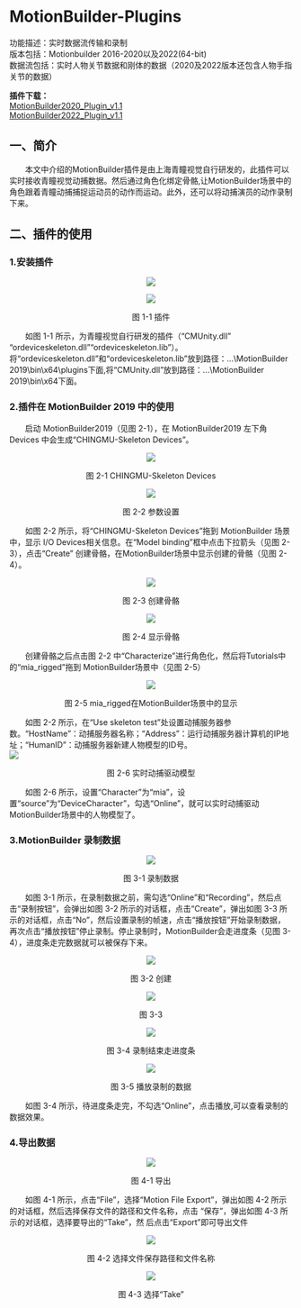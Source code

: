 # MotionBuilder-Plugins  
功能描述：实时数据流传输和录制  
版本包括：Motionbuilder 2016-2020以及2022(64-bit)  
数据流包括：实时人物关节数据和刚体的数据（2020及2022版本还包含人物手指关节的数据）

**插件下载：**     
[MotionBuilder2020_Plugin_v1.1](https://github.com/ChingMuVisionTech/MotionBuilder-Plugins/releases/download/v1.1/MotionBuilder2020_v1.1.rar)    
[MotionBuilder2022_Plugin_v1.1](https://github.com/ChingMuVisionTech/MotionBuilder-Plugins/releases/download/v1.1/MotionBuilder2022_v1.1.rar)    

## 一、简介  
&emsp;&emsp;本文中介绍的MotionBuilder插件是由上海青瞳视觉自行研发的，此插件可以实时接收青瞳视觉动捕数据。然后通过角色化绑定骨骼,让MotionBuilder场景中的角色跟着青瞳动捕捕捉运动员的动作而运动。此外，还可以将动捕演员的动作录制下来。
## 二、插件的使用
### 1.安装插件
<p align="center"> <img src="./image/README/1-1.png"></p>  
<p align="center"> <img src="./image/README/1-1-2.png"></p>  
<p align="center">图 1-1 插件</p> 

&emsp;&emsp;如图 1-1 所示，为青瞳视觉自行研发的插件（“CMUnity.dll” “ordeviceskeleton.dll”“ordeviceskeleton.lib”）。将“ordeviceskeleton.dll”和“ordeviceskeleton.lib”放到路径：...\MotionBuilder 2019\bin\x64\plugins下面,将“CMUnity.dll”放到路径：...\MotionBuilder 2019\bin\x64下面。
### 2.插件在 MotionBuilder 2019 中的使用
&emsp;&emsp;启动 MotionBuilder2019（见图 2-1），在 MotionBuilder2019 左下角 Devices 中会生成“CHINGMU-Skeleton Devices”。  
<p align="center"> <img src="./image/README/2-1.png"></p>  
<p align="center">图 2-1 CHINGMU-Skeleton Devices</p>  

<p align="center"> <img src="./image/README/2-2.png"></p>  
<p align="center">图 2-2 参数设置</p>  

&emsp;&emsp;如图 2-2 所示，将“CHINGMU-Skeleton Devices”拖到 MotionBuilder 场景中，显示 I/O Devices相关信息。在“Model binding”框中点击下拉箭头（见图 2-3），点击“Create” 创建骨骼，在MotionBuilder场景中显示创建的骨骼（见图 2-4）。  
<p align="center"> <img src="./image/README/2-3.png"></p>
<p align="center">图 2-3 创建骨骼</p>  

<p align="center"> <img src="./image/README/2-4.png"></p>  
<p align="center">图 2-4 显示骨骼</p>  

&emsp;&emsp;创建骨骼之后点击图 2-2 中“Characterize”进行角色化，然后将Tutorials中的“mia_rigged”拖到 MotionBuilder场景中（见图 2-5）  
<p align="center"> <img src="./image/README/2-5.png"></p>  
<p align="center">图 2-5 mia_rigged在MotionBuilder场景中的显示</p>  

&emsp;&emsp;如图 2-2 所示，在“Use skeleton test”处设置动捕服务器参数。“HostName”：动捕服务器名称；“Address”：运行动捕服务器计算机的IP地址；“HumanID”：动捕服务器新建人物模型的ID号。  
![](./image/README/2-6.png)  
<p align="center">图 2-6 实时动捕驱动模型</p>  

&emsp;&emsp;如图 2-6 所示，设置“Character”为“mia”，设置“source”为“DeviceCharacter”，勾选“Online”，就可以实时动捕驱动MotionBuilder场景中的人物模型了。  

### 3.MotionBuilder 录制数据
<p align="center"> <img src="./image/README/3-1.png"></p>  
<p align="center">图 3-1 录制数据</p> 

&emsp;&emsp;如图 3-1 所示，在录制数据之前，需勾选“Online”和“Recording”，然后点击“录制按钮”，会弹出如图 3-2 所示的对话框，点击“Create”，弹出如图 3-3 所示的对话框，点击“No”，然后设置录制的帧速，点击“播放按钮”开始录制数据，再次点击“播放按钮”停止录制。停止录制时，MotionBuilder会走进度条（见图 3-4），进度条走完数据就可以被保存下来。  
<p align="center"> <img src="./image/README/3-2.png"></p>  
<p align="center">图 3-2 创建</p> 

<p align="center"> <img src="./image/README/3-3.png"></p>  
<p align="center">图 3-3</p> 

<p align="center"> <img src="./image/README/3-4.png"></p>  
<p align="center">图 3-4 录制结束走进度条</p> 

<p align="center"> <img src="./image/README/3-5.png"></p>  
<p align="center">图 3-5 播放录制的数据</p>  

&emsp;&emsp;如图 3-4 所示，待进度条走完，不勾选“Online”，点击播放,可以查看录制的数据效果。  

### 4.导出数据  
<p align="center"> <img src="./image/README/4-1.png"></p>  
<p align="center">图 4-1 导出</p> 

&emsp;&emsp;如图 4-1 所示，点击“File”，选择“Motion File Export”，弹出如图 4-2 所示的对话框，然后选择保存文件的路径和文件名称，点击 “保存”，弹出如图 4-3 所示的对话框，选择要导出的“Take”，然 后点击“Export”即可导出文件  
<p align="center"> <img src="./image/README/4-2.png"></p>  
<p align="center">图 4-2 选择文件保存路径和文件名称</p> 

<p align="center"> <img src="./image/README/4-3.png"></p>  
<p align="center">图 4-3 选择“Take”</p> 

